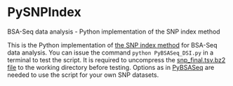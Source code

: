 # PySNPIndex
BSA-Seq data analysis - Python implementation of the SNP index method

This is the Python implementation of [the SNP index method](https://onlinelibrary.wiley.com/doi/full/10.1111/tpj.12105) for BSA-Seq data analysis. You can issue the command `python PyBSASeq_DSI.py` in a terminal to test the script. It is required to uncompress the [snp_final.tsv.bz2 file](https://github.com/dblhlx/PyBSASeq/blob/master/snp_final.tsv.bz2) to the working directory before testing. Options as in [PyBSASeq](https://github.com/dblhlx/PyBSASeq) are needed to use the script for your own SNP datasets.
